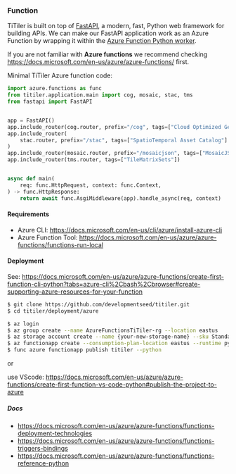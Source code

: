 ### Function

TiTiler is built on top of [FastAPI](https://github.com/tiangolo/fastapi), a modern, fast, Python web framework for building APIs. We can make our FastAPI application work as an Azure Function by wrapping it within the [Azure Function Python worker](https://github.com/Azure/azure-functions-python-worker).

If you are not familiar with **Azure functions** we recommend checking https://docs.microsoft.com/en-us/azure/azure-functions/ first.

Minimal TiTiler Azure function code:
```python
import azure.functions as func
from titiler.application.main import cog, mosaic, stac, tms
from fastapi import FastAPI


app = FastAPI()
app.include_router(cog.router, prefix="/cog", tags=["Cloud Optimized GeoTIFF"])
app.include_router(
    stac.router, prefix="/stac", tags=["SpatioTemporal Asset Catalog"]
)
app.include_router(mosaic.router, prefix="/mosaicjson", tags=["MosaicJSON"])
app.include_router(tms.router, tags=["TileMatrixSets"])


async def main(
    req: func.HttpRequest, context: func.Context,
) -> func.HttpResponse:
    return await func.AsgiMiddleware(app).handle_async(req, context)
```

#### Requirements
- Azure CLI: https://docs.microsoft.com/en-us/cli/azure/install-azure-cli
- Azure Function Tool: https://docs.microsoft.com/en-us/azure/azure-functions/functions-run-local

#### Deployment

See: https://docs.microsoft.com/en-us/azure/azure-functions/create-first-function-cli-python?tabs=azure-cli%2Cbash%2Cbrowser#create-supporting-azure-resources-for-your-function

```bash
$ git clone https://github.com/developmentseed/titiler.git
$ cd titiler/deployment/azure

$ az login
$ az group create --name AzureFunctionsTiTiler-rg --location eastus
$ az storage account create --name {your-new-storage-name} --sku Standard_LRS -g AzureFunctionsTiTiler-rg
$ az functionapp create --consumption-plan-location eastus --runtime python --runtime-version 3.9 --functions-version 4 --name {your-new-function-name} --os-type linux -g AzureFunctionsTiTiler-rg -s {your-new-storage-name}
$ func azure functionapp publish titiler --python
```

or

use VScode: https://docs.microsoft.com/en-us/azure/azure-functions/create-first-function-vs-code-python#publish-the-project-to-azure

##### Docs
- https://docs.microsoft.com/en-us/azure/azure-functions/functions-deployment-technologies
- https://docs.microsoft.com/en-us/azure/azure-functions/functions-triggers-bindings
- https://docs.microsoft.com/en-us/azure/azure-functions/functions-reference-python



